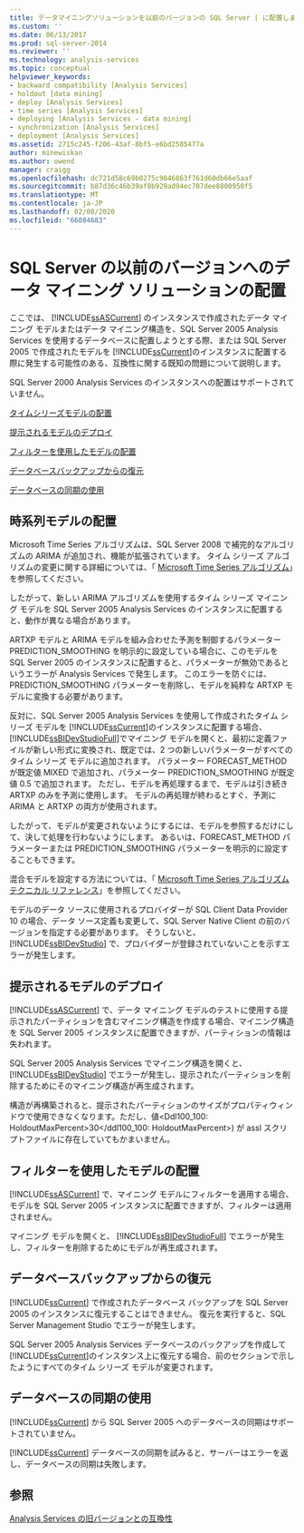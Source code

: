```yaml
---
title: データマイニングソリューションを以前のバージョンの SQL Server | に配置します。Microsoft Docs
ms.custom: ''
ms.date: 06/13/2017
ms.prod: sql-server-2014
ms.reviewer: ''
ms.technology: analysis-services
ms.topic: conceptual
helpviewer_keywords:
- backward compatibility [Analysis Services]
- holdout [data mining]
- deploy [Analysis Services]
- time series [Analysis Services]
- deploying [Analysis Services - data mining]
- synchronization [Analysis Services]
- deployment [Analysis Services]
ms.assetid: 2715c245-f206-43af-8bf5-e6bd2585477a
author: minewiskan
ms.author: owend
manager: craigg
ms.openlocfilehash: dc721d58c69b0275c9846863f761d60db66e5aaf
ms.sourcegitcommit: b87d36c46b39af8b929ad94ec707dee8800950f5
ms.translationtype: MT
ms.contentlocale: ja-JP
ms.lasthandoff: 02/08/2020
ms.locfileid: "66084683"
---
```

# <a name="deploy-a-data-mining-solution-to-previous-versions-of-sql-server"></a>SQL Server の以前のバージョンへのデータ マイニング ソリューションの配置
  ここでは、 [!INCLUDE[ssASCurrent](../../includes/ssascurrent-md.md)] のインスタンスで作成されたデータ マイニング モデルまたはデータ マイニング構造を、SQL Server 2005 Analysis Services を使用するデータベースに配置しようとする際、または SQL Server 2005 で作成されたモデルを [!INCLUDE[ssCurrent](../../includes/sscurrent-md.md)]のインスタンスに配置する際に発生する可能性のある、互換性に関する既知の問題について説明します。  
  
 SQL Server 2000 Analysis Services のインスタンスへの配置はサポートされていません。  
  
 [タイムシリーズモデルの配置](#bkmk_TimeSeries)  
  
 [提示されるモデルのデプロイ](#bkmk_Holdout)  
  
 [フィルターを使用したモデルの配置](#bkmk_Filter)  
  
 [データベースバックアップからの復元](#bkmk_Backup)  
  
 [データベースの同期の使用](#bkmk_Synch)  
  
##  <a name="bkmk_TimeSeries"></a>時系列モデルの配置  
 Microsoft Time Series アルゴリズムは、SQL Server 2008 で補完的なアルゴリズムの ARIMA が追加され、機能が拡張されています。 タイム シリーズ アルゴリズムの変更に関する詳細については、「 [Microsoft Time Series アルゴリズム](microsoft-time-series-algorithm.md)」を参照してください。  
  
 したがって、新しい ARIMA アルゴリズムを使用するタイム シリーズ マイニング モデルを SQL Server 2005 Analysis Services のインスタンスに配置すると、動作が異なる場合があります。  
  
 ARTXP モデルと ARIMA モデルを組み合わせた予測を制御するパラメーター PREDICTION_SMOOTHING を明示的に設定している場合に、このモデルを SQL Server 2005 のインスタンスに配置すると、パラメーターが無効であるというエラーが Analysis Services で発生します。 このエラーを防ぐには、PREDICTION_SMOOTHING パラメーターを削除し、モデルを純粋な ARTXP モデルに変換する必要があります。  
  
 反対に、SQL Server 2005 Analysis Services を使用して作成されたタイム シリーズ モデルを [!INCLUDE[ssCurrent](../../includes/sscurrent-md.md)]のインスタンスに配置する場合、 [!INCLUDE[ssBIDevStudioFull](../../includes/ssbidevstudiofull-md.md)]でマイニング モデルを開くと、最初に定義ファイルが新しい形式に変換され、既定では、2 つの新しいパラメーターがすべてのタイム シリーズ モデルに追加されます。 パラメーター FORECAST_METHOD が既定値 MIXED で追加され、パラメーター PREDICTION_SMOOTHING が既定値 0.5 で追加されます。 ただし、モデルを再処理するまで、モデルは引き続き ARTXP のみを予測に使用します。 モデルの再処理が終わるとすぐ、予測に ARIMA と ARTXP の両方が使用されます。  
  
 したがって、モデルが変更されないようにするには、モデルを参照するだけにして、決して処理を行わないようにします。 あるいは、FORECAST_METHOD パラメーターまたは PREDICTION_SMOOTHING パラメーターを明示的に設定することもできます。  
  
 混合モデルを設定する方法については、「 [Microsoft Time Series アルゴリズム テクニカル リファレンス](microsoft-time-series-algorithm-technical-reference.md)」を参照してください。  
  
 モデルのデータ ソースに使用されるプロバイダーが SQL Client Data Provider 10 の場合、データ ソース定義も変更して、SQL Server Native Client の前のバージョンを指定する必要があります。 そうしないと、 [!INCLUDE[ssBIDevStudio](../../includes/ssbidevstudio-md.md)] で、プロバイダーが登録されていないことを示すエラーが発生します。  
  
##  <a name="bkmk_Holdout"></a>提示されるモデルのデプロイ  
 
  [!INCLUDE[ssASCurrent](../../includes/ssascurrent-md.md)] で、データ マイニング モデルのテストに使用する提示されたパーティションを含むマイニング構造を作成する場合、マイニング構造を SQL Server 2005 インスタンスに配置できますが、パーティションの情報は失われます。  
  
 SQL Server 2005 Analysis Services でマイニング構造を開くと、 [!INCLUDE[ssBIDevStudio](../../includes/ssbidevstudio-md.md)] でエラーが発生し、提示されたパーティションを削除するためにそのマイニング構造が再生成されます。  
  
 構造が再構築されると、提示されたパーティションのサイズがプロパティウィンドウで使用できなくなります。ただし、値\<Ddl100_100: HoldoutMaxPercent>30\</ddl100_100: HoldoutMaxPercent>) が assl スクリプトファイルに存在していてもかまいません。  
  
##  <a name="bkmk_Filter"></a>フィルターを使用したモデルの配置  
 
  [!INCLUDE[ssASCurrent](../../includes/ssascurrent-md.md)] で、マイニング モデルにフィルターを適用する場合、モデルを SQL Server 2005 インスタンスに配置できますが、フィルターは適用されません。  
  
 マイニング モデルを開くと、 [!INCLUDE[ssBIDevStudioFull](../../includes/ssbidevstudiofull-md.md)] でエラーが発生し、フィルターを削除するためにモデルが再生成されます。  
  
##  <a name="bkmk_Backup"></a>データベースバックアップからの復元  
 
  [!INCLUDE[ssCurrent](../../includes/sscurrent-md.md)] で作成されたデータベース バックアップを SQL Server 2005 のインスタンスに復元することはできません。 復元を実行すると、SQL Server Management Studio でエラーが発生します。  
  
 SQL Server 2005 Analysis Services データベースのバックアップを作成して [!INCLUDE[ssCurrent](../../includes/sscurrent-md.md)]のインスタンス上に復元する場合、前のセクションで示したようにすべてのタイム シリーズ モデルが変更されます。  
  
##  <a name="bkmk_Synch"></a>データベースの同期の使用  
 
  [!INCLUDE[ssCurrent](../../includes/sscurrent-md.md)] から SQL Server 2005 へのデータベースの同期はサポートされていません。  
  
 
  [!INCLUDE[ssCurrent](../../includes/sscurrent-md.md)] データベースの同期を試みると、サーバーはエラーを返し、データベースの同期は失敗します。  
  
## <a name="see-also"></a>参照  
 [Analysis Services の旧バージョンとの互換性](../analysis-services-backward-compatibility.md)  
  
  
